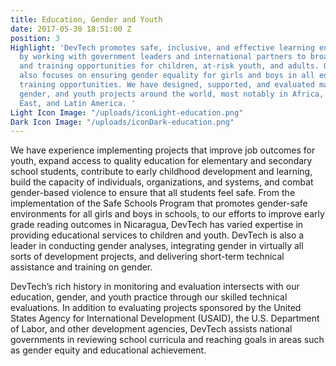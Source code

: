 ```yaml
---
title: Education, Gender and Youth
date: 2017-05-30 18:51:00 Z
position: 3
Highlight: 'DevTech promotes safe, inclusive, and effective learning environments
  by working with government leaders and international partners to broaden education
  and training opportunities for children, at-risk youth, and adults. Our practice
  also focuses on ensuring gender equality for girls and boys in all education and
  training opportunities. We have designed, supported, and evaluated major education,
  gender, and youth projects around the world, most notably in Africa, the Middle
  East, and Latin America. '
Light Icon Image: "/uploads/iconLight-education.png"
Dark Icon Image: "/uploads/iconDark-education.png"
---
```


We have experience implementing projects that improve job outcomes for youth, expand access to quality education for elementary and secondary school students, contribute to early childhood development and learning, build the capacity of individuals, organizations, and systems, and combat gender-based violence to ensure that all students feel safe. From the implementation of the Safe Schools Program that promotes gender-safe environments for all girls and boys in schools, to our efforts to improve early grade reading outcomes in Nicaragua, DevTech has varied expertise in providing educational services to children and youth. DevTech is also a leader in conducting gender analyses, integrating gender in virtually all sorts of development projects, and delivering short-term technical assistance and training on gender. 

DevTech’s rich history in monitoring and evaluation intersects with our education, gender, and youth practice through our skilled technical evaluations. In addition to evaluating projects sponsored by the United States Agency for International Development (USAID), the U.S. Department of Labor, and other development agencies, DevTech assists national governments in reviewing school curricula and reaching goals in areas such as gender equity and educational achievement.  
